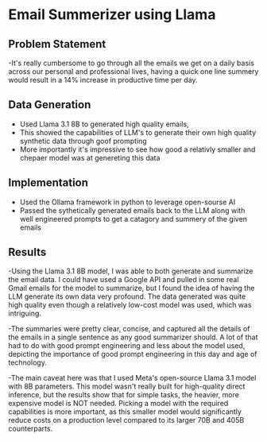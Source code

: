 # Email Summerizer using Llama

## Problem Statement
-It's really cumbersome to go through all the emails we get on a daily basis across our personal and professional lives, having a quick one line summery would result in a 14% increase in productive time per day.

## Data Generation 
- Used Llama 3.1 8B to generated high quality emails,
- This showed the capabilities of LLM's to generate their own high quality synthetic data through goof prompting
- More importantly it's impressive to see how good a relativly smaller and chepaer model was at genereting this data

## Implementation 
- Used the Ollama framework in python to leverage open-sourse AI
- Passed the sythetically generated emails back to the LLM along with well engineered prompts to get a catagory and summery of the given emails

## Results 
-Using the Llama 3.1 8B model, I was able to both generate and summarize the email data. I could have used a Google API and pulled in some real Gmail emails for the model to summarize, but I found the idea of having the LLM generate its own data very profound. The data generated was quite high quality even though a relatively low-cost model was used, which was intriguing.

-The summaries were pretty clear, concise, and captured all the details of the emails in a single sentence as any good summarizer should. A lot of that had to do with good prompt engineering and less about the model used, depicting the importance of good prompt engineering in this day and age of technology.

-The main caveat here was that I used Meta's open-source Llama 3.1 model with 8B parameters. This model wasn't really built for high-quality direct inference, but the results show that for simple tasks, the heavier, more expensive model is NOT needed. Picking a model with the required capabilities is more important, as this smaller model would significantly reduce costs on a production level compared to its larger 70B and 405B counterparts.
